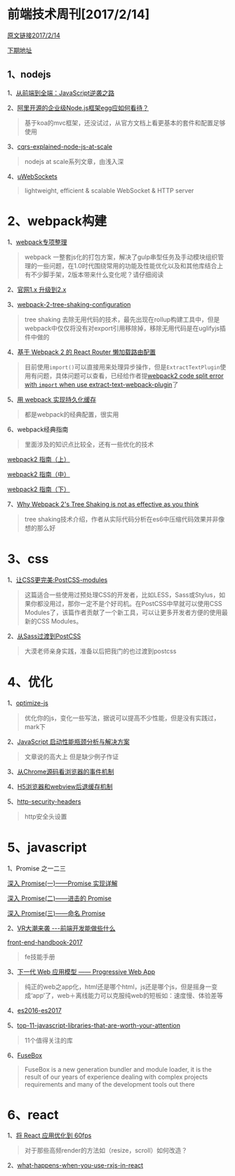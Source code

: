 
# 前端技术周刊[2017/2/14]

[原文链接2017/2/14](https://github.com/changfuguo/share/issues/7)

[下期地址](https://github.com/changfuguo/share/issues/8)

## 1、nodejs

1、[从前端到全端：JavaScript逆袭之路](https://techblog.toutiao.com/2017/01/10/js/)


2、[阿里开源的企业级Node.js框架egg应如何看待？](https://mp.weixin.qq.com/s?__biz=MzIwNjQwMzUwMQ==&mid=2247484982&idx=1&sn=1776f874f755570e7bb1c3987bad6557)

> 基于koa的mvc框架，还没试过，从官方文档上看更基本的套件和配置足够使用


3、[cqrs-explained-node-js-at-scale](https://blog.risingstack.com/cqrs-explained-node-js-at-scale/)

> nodejs at scale系列文章，由浅入深


4、[uWebSockets](https://github.com/uWebSockets/uWebSockets)

> lightweight, efficient & scalable WebSocket & HTTP server
> 


# 2、webpack构建
1、[webpack专项整理](https://github.com/webpack-china/awesome-webpack-cn)

> webpack 一整套js化的打包方案，解决了gulp串型任务及手动模块组织管理的一些问题，在1.0时代围绕常用的功能及性能优化以及和其他库结合上有不少脚手架，2版本带来什么变化呢？请仔细阅读


2、[官网1.x 升级到2.x](https://webpack.js.org/guides/migrating/)


3、[webpack-2-tree-shaking-configuration](https://medium.com/modus-create-front-end-development/webpack-2-tree-shaking-configuration-9f1de90f3233#.an8m0yvt6)

> tree shaking 去除无用代码的技术，最先出现在rollup构建工具中，但是webpack中仅仅将没有对export引用移除掉，移除无用代码是在uglifyjs插件中做的



4、[基于 Webpack 2 的 React Router 懒加载路由配置](https://zhuanlan.zhihu.com/p/25156926)

> 目前使用`import()`可以直接用来处理异步操作，但是`ExtractTextPlugin`使用有问题，具体问题可以查看，已经给作者提[webpack2 code split error with `import` when use extract-text-webpack-plugin](https://github.com/webpack-contrib/extract-text-webpack-plugin/issues/406)了


5、[用 webpack 实现持久化缓存](https://sebastianblade.com/using-webpack-to-achieve-long-term-cache/)

> 都是webpack的经典配置，很实用


6、webpack经典指南

> 里面涉及的知识点比较全，还有一些优化的技术

[webpack2 指南（上）](https://segmentfault.com/a/1190000008259868)

[webpack2 指南（中）](https://segmentfault.com/a/1190000008260180)

[webpack2 指南（下）](https://segmentfault.com/a/1190000008261590)

7、[Why Webpack 2's Tree Shaking is not as effective as you think](https://advancedweb.hu/2017/02/07/treeshaking/)
> tree shaking技术介绍，作者从实际代码分析在es6中压缩代码效果并非像想的那么好

# 3、css

1、[让CSS更完美:PostCSS-modules](http://www.w3cplus.com/preprocessor/postcss-modules-make-css-great-again.html)

> 这篇适合一些使用过预处理CSS的开发者，比如LESS，Sass或Stylus，如果你都没用过，那你一定不是个好司机。在PostCSS中早就可以使用CSS Modules了，该篇作者贡献了一个新工具，可以让更多开发者方便的使用最新的CSS Modules。


2、[从Sass过渡到PostCSS](http://www.w3cplus.com/preprocessor/sass-to-postcss.html)

> 大漠老师亲身实践，准备以后把我门的也过渡到postcss
> 
> 

# 4、优化

1、[optimize-js](https://www.awesomes.cn/repo/nolanlawson/optimize-js)

> 优化你的js，变化一些写法，据说可以提高不少性能，但是没有实践过，mark下

2、[JavaScript 启动性能瓶颈分析与解决方案](http://mp.weixin.qq.com/s?__biz=MzIwNjQwMzUwMQ==&mid=2247484987&idx=1&sn=7f20da20bc6baed62ca8ff115209942b&chksm=972364f9a054edefccebc89bb4b39150328f84fc6a3da53dafa9563df7375fef00b3a1a4c483&mpshare=1&scene=1&srcid=0213RmxV186hEF2BDBj3jKOu)

 >  文章说的高大上 但是缺少例子作证
 
 3、[从Chrome源码看浏览器的事件机制](https://zhuanlan.zhihu.com/p/25095179?utm_medium=social&utm_source=wechat_session)
 
 4、[H5浏览器和webview后退缓存机制](https://moyueating.github.io/2017/01/14/H5%E6%B5%8F%E8%A7%88%E5%99%A8%E5%92%8Cwebview%E5%90%8E%E9%80%80%E7%BC%93%E5%AD%98%E6%9C%BA%E5%88%B6/?hmsr=toutiao.io&utm_medium=toutiao.io&utm_source=toutiao.io)
 
 5、[http-security-headers](https://blog.appcanary.com/2017/http-security-headers.html)

>  http安全头设置


#  5、javascript

1、Promise 之一二三

[深入 Promise(一)——Promise 实现详解](https://zhuanlan.zhihu.com/p/25178630)

[深入 Promise(二)——进击的 Promise](https://zhuanlan.zhihu.com/p/25198178)

[深入 Promise(三)——命名 Promise](https://zhuanlan.zhihu.com/p/25199781)

2、[VR大潮来袭 ---前端开发能做些什么](http://mp.weixin.qq.com/s/2GnfVlCRlObdeoV68sncGQ)


[front-end-handbook-2017](https://frontendmasters.gitbooks.io/front-end-handbook-2017/content/)

>  fe技能手册

3、[下一代 Web 应用模型 —— Progressive Web App](http://geek.csdn.net/news/detail/135595)

> 纯正的web之app化，html还是哪个html，js还是哪个js，但是摇身一变成‘app’了，web＋离线能力可以克服纯web的短板如：速度慢、体验差等
> 

4、[es2016-es2017](http://exploringjs.com/es2016-es2017/index.html)

5、[top-11-javascript-libraries-that-are-worth-your-attention](https://hackernoon.com/top-11-javascript-libraries-that-are-worth-your-attention-d2f43d6acfb0#.22iuxqgkj)

>  11个值得关注的库
> 

6、[FuseBox](https://medium.com/fusebox/webpack-is-not-the-only-way-6ddb67e99be9#.6d3foktfr)

> FuseBox is a new generation bundler and module loader, it is the result of our years of experience dealing with complex projects requirements and many of the development tools out there


# 6、react

1、[将 React 应用优化到 60fps](https://zhuanlan.zhihu.com/p/24959748?hmsr=toutiao.io&utm_medium=toutiao.io&utm_source=toutiao.io)

> 对于那些高频render的方法如（resize，scroll）如何改造？
> 


2、[what-happens-when-you-use-rxjs-in-react](https://hackernoon.com/what-happens-when-you-use-rxjs-in-react-11ae5163fc0a#.twiy2pi6z)





